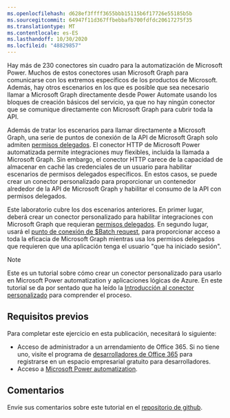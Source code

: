 ```yaml
---
ms.openlocfilehash: d628ef3ffff3655bbb15115b6f17726e55185b5b
ms.sourcegitcommit: 64947f11d367ffbebbafb700fdfdc20617275f35
ms.translationtype: MT
ms.contentlocale: es-ES
ms.lasthandoff: 10/30/2020
ms.locfileid: "48829857"
---
```

<!-- markdownlint-disable MD002 MD041 -->

Hay más de 230 conectores sin cuadro para la automatización de Microsoft Power. Muchos de estos conectores usan Microsoft Graph para comunicarse con los extremos específicos de los productos de Microsoft. Además, hay otros escenarios en los que es posible que sea necesario llamar a Microsoft Graph directamente desde Power Automate usando los bloques de creación básicos del servicio, ya que no hay ningún conector que se comunique directamente con Microsoft Graph para cubrir toda la API.

Además de tratar los escenarios para llamar directamente a Microsoft Graph, una serie de puntos de conexión de la API de Microsoft Graph solo admiten [permisos delegados](https://docs.microsoft.com/graph/permissions-reference). El conector HTTP de Microsoft Power automatizada permite integraciones muy flexibles, incluida la llamada a Microsoft Graph. Sin embargo, el conector HTTP carece de la capacidad de almacenar en caché las credenciales de un usuario para habilitar escenarios de permisos delegados específicos. En estos casos, se puede crear un conector personalizado para proporcionar un contenedor alrededor de la API de Microsoft Graph y habilitar el consumo de la API con permisos delegados.

Este laboratorio cubre los dos escenarios anteriores. En primer lugar, deberá crear un conector personalizado para habilitar integraciones con Microsoft Graph que requieran [permisos delegados](https://docs.microsoft.com/graph/permissions-reference). En segundo lugar, usará el [punto de conexión de $Batch request](https://docs.microsoft.com/graph/json-batching), para proporcionar acceso a toda la eficacia de Microsoft Graph mientras usa los permisos delegados que requieren que una aplicación tenga el usuario "que ha iniciado sesión".

> [!NOTE]
> Este es un tutorial sobre cómo crear un conector personalizado para usarlo en Microsoft Power automatization y aplicaciones lógicas de Azure. En este tutorial se da por sentado que ha leído la [Introducción al conector personalizado](https://docs.microsoft.com/connectors/custom-connectors/) para comprender el proceso.

## <a name="prerequisites"></a>Requisitos previos

Para completar este ejercicio en esta publicación, necesitará lo siguiente:

- Acceso de administrador a un arrendamiento de Office 365. Si no tiene uno, visite el programa de [desarrolladores de Office 365](https://developer.microsoft.com/office/dev-program) para registrarse en un espacio empresarial gratuito para desarrolladores.
- Acceso a [Microsoft Power automatization](https://flow.microsoft.com/).

## <a name="feedback"></a>Comentarios

Envíe sus comentarios sobre este tutorial en el [repositorio de github](https://github.com/microsoftgraph/msgraph-training-powerautomate).
